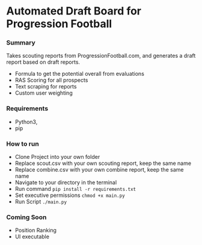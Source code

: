 # Automated Draft Board for Progression Football

### Summary
Takes scouting reports from ProgressionFootball.com, and generates a draft report based on draft reports.

- Formula to get the potential overall from evaluations
- RAS Scoring for all prospects
- Text scraping for reports
- Custom user weighting

### Requirements
- Python3,
- pip


### How to run
- Clone Project into your own folder
- Replace scout.csv with your own scouting report, keep the same name
- Replace combine.csv with your own combine report, keep the same name
- Navigate to your directory in the terminal
- Run command `pip install -r requirements.txt`
- Set executive permissions `chmod +x main.py`
- Run Script `./main.py`


### Coming Soon
- Position Ranking
- UI executable